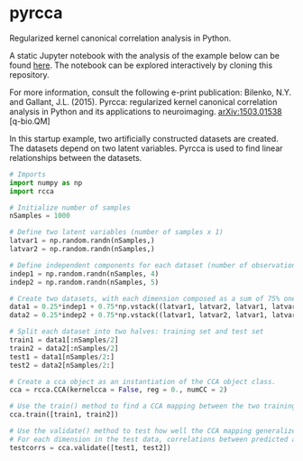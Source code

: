 pyrcca
======

Regularized kernel canonical correlation analysis in Python.

A static Jupyter notebook with the analysis of the example below can be found <a href="https://github.com/gallantlab/pyrcca/blob/master/Pyrcca_usage_example.ipynb">here</a>. The notebook can be explored interactively by cloning this repository.

For more information, consult the following e-print publication:
Bilenko, N.Y. and Gallant, J.L. (2015). Pyrcca: regularized kernel canonical correlation analysis in Python and its applications to neuroimaging. <a href="http://arxiv.org/abs/1503.01538">arXiv:1503.01538</a> [q-bio.QM]


In this startup example, two artificially constructed datasets are created. The datasets depend on two latent variables. Pyrcca is used to find linear relationships between the datasets. 

```python
# Imports
import numpy as np
import rcca

# Initialize number of samples
nSamples = 1000

# Define two latent variables (number of samples x 1)
latvar1 = np.random.randn(nSamples,)
latvar2 = np.random.randn(nSamples,)

# Define independent components for each dataset (number of observations x dataset dimensions)
indep1 = np.random.randn(nSamples, 4)
indep2 = np.random.randn(nSamples, 5)

# Create two datasets, with each dimension composed as a sum of 75% one of the latent variables and 25% independent component
data1 = 0.25*indep1 + 0.75*np.vstack((latvar1, latvar2, latvar1, latvar2)).T
data2 = 0.25*indep2 + 0.75*np.vstack((latvar1, latvar2, latvar1, latvar2, latvar1)).T

# Split each dataset into two halves: training set and test set
train1 = data1[:nSamples/2]
train2 = data2[:nSamples/2]
test1 = data1[nSamples/2:]
test2 = data2[nSamples/2:]

# Create a cca object as an instantiation of the CCA object class. 
cca = rcca.CCA(kernelcca = False, reg = 0., numCC = 2)

# Use the train() method to find a CCA mapping between the two training sets.
cca.train([train1, train2])

# Use the validate() method to test how well the CCA mapping generalizes to the test data.
# For each dimension in the test data, correlations between predicted and actual data are computed.
testcorrs = cca.validate([test1, test2])
```